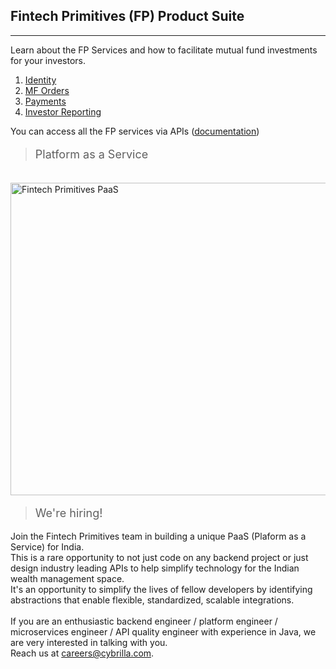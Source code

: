 ## Fintech Primitives (FP) Product Suite
----------------------------------------

Learn about the FP Services and how to facilitate mutual fund investments for your investors.

1. [Identity](/identity/overview)
2. [MF Orders](/mf-transactions/overview)
3. [Payments](/payments/overview)
4. [Investor Reporting](/pages/workflows/investor-reporting)

You can access all the FP services via APIs ([documentation](https://fintechprimitives.com/api))


><p style="font-size:18px">Platform as a Service</p>

<br><img src="../../images/fp_diagram_updated.png" height="500px" width="900px" alt="Fintech Primitives PaaS">

<!--
><p style="font-size:18px">Quick start</p>

Refer the [Investment workflow](/pages/quickstart) guide to get started.
-->

><p style="font-size:18px">We're hiring!</p>

Join the Fintech Primitives team in building a unique PaaS (Plaform as a Service) for India.<br>
This is a rare opportunity to not just code on any backend project or just design industry leading APIs to help simplify technology for the Indian wealth management space.<br>
It's an opportunity to simplify the lives of fellow developers by identifying abstractions that enable flexible, standardized, scalable integrations.<br><br>
If you are an enthusiastic backend engineer / platform engineer / microservices engineer / API quality engineer with experience in Java, we are very interested in talking with you. <br>
Reach us at [careers@cybrilla.com](mailto:careers@cybrilla.com).
